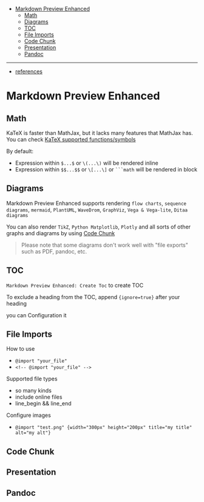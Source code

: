 - [Markdown Preview Enhanced](#markdown-preview-enhanced)
  - [Math](#math)
  - [Diagrams](#diagrams)
  - [TOC](#toc)
  - [File Imports](#file-imports)
  - [Code Chunk](#code-chunk)
  - [Presentation](#presentation)
  - [Pandoc](#pandoc)

---

- [references](https://shd101wyy.github.io/markdown-preview-enhanced/#/)

# Markdown Preview Enhanced

## Math

KaTeX is faster than MathJax, but it lacks many features that MathJax has. You can check [KaTeX supported functions/symbols](https://shd101wyy.github.io/markdown-preview-enhanced/#/math)

By default:

- Expression within `$...$` or `\(...\)` will be rendered inline
- Expression within `$$...$$` or `\[...\]` or ` ```math ` will be rendered in block

## Diagrams

Markdown Preview Enhanced supports rendering `flow charts`, `sequence diagrams`, `mermaid`, `PlantUML`, `WaveDrom`, `GraphViz`, `Vega & Vega-lite`, `Ditaa diagrams`

You can also render `TikZ`, `Python Matplotlib`, `Plotly` and all sorts of other graphs and diagrams by using [Code Chunk]()

> Please note that some diagrams don't work well with "file exports" such as PDF, pandoc, etc.

## TOC

`Markdown Preview Enhanced: Create Toc` to create TOC

To exclude a heading from the TOC, append `{ignore=true}` after your heading

you can Configuration it

## File Imports

How to use

- `@import "your_file"` 
- `<!-- @import "your_file" -->`

Supported file types

- so many kinds
- include online files
- line_begin && line_end

Configure images

- `@import "test.png" {width="300px" height="200px" title="my title" alt="my alt"}`

## Code Chunk

## Presentation

## Pandoc
